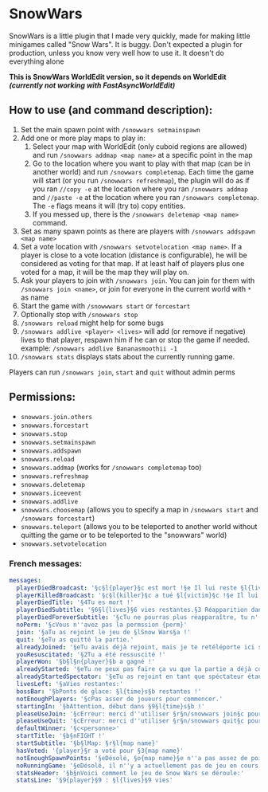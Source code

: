 # SnowWars
SnowWars is a little plugin that I made very quickly, made for making little minigames called "Snow Wars".
It is buggy. Don't expected a plugin for production, unless you know very well how to use it.
It doesn't do everything alone

**This is SnowWars WorldEdit version, so it depends on WorldEdit *(currently not working
with FastAsyncWorldEdit)***

## How to use (and command description):
1. Set the main spawn point with `/snowwars setmainspawn`
2. Add one or more play maps to play in:
   1. Select your map with WorldEdit (only cuboid regions are allowed) and run `/snowwars addmap <map name>` at a
      specific point in the map
   2. Go to the location where you want to play with that map (can be in another world) and run `/snowwars completemap`.
      Each time the game will start (or you run `/snowwars refreshmap`), the plugin will do as if you ran `//copy -e`
      at the location where you ran `/snowwars addmap` and `//paste -e` at the location where you ran
      `/snowwars completemap`. The `-e` flags means it will (try to) copy entities.
   3. If you messed up, there is the `/snowwars deletemap <map name>` command.
3. Set as many spawn points as there are players with `/snowwars addspawn <map name>`
4. Set a vote location with `/snowwars setvotelocation <map name>`. If a player is close to a vote location (distance
   is configurable), he will be considered as voting for that map. If at least half of players plus one voted for a
   map, it will be the map they will play on.
5. Ask your players to join with `/snowwars join`. You can join for them with `/snowwars join <name>`, or join
   for everyone in the current world with `*` as name
6. Start the game with `/snowwwars start` or `forcestart`
7. Optionally stop with `/snowwars stop`
8. `/snowwars reload` might help for some bugs
9. `/snowwars addlive <player> <lives>` will add (or remove if negative) lives to that player, respawn him if
   he can or stop the game if needed. example: `/snowwars addlive Bananasmoothii -1`
10. `/snowwars stats` displays stats about the currently running game.

Players can run `/snowwars join`, `start` and `quit` without admin perms

## Permissions:
- `snowwars.join.others`
- `snowwars.forcestart`
- `snowwars.stop`
- `snowwars.setmainspawn`
- `snowwars.addspawn`
- `snowwars.reload`
- `snowwars.addmap` (works for `/snowwars completemap` too)
- `snowwars.refreshmap`
- `snowwars.deletemap`
- `snowwars.iceevent`
- `snowwars.addlive`
- `snowwars.choosemap` (allows you to specify a map in `/snowwars start` and `/snowwars forcestart`)
- `snowwars.teleport` (allows you to be teleported to another world without quitting the game or to be teleported to the
  "snowwars" world)
- `snowwars.setvotelocation`

### French messages:
```yaml
messages:
  playerDiedBroadcast: '§c§l{player}§c est mort !§e Il lui reste §l{lives}§e vies. §6§l{remaining}§6 joueurs restant !'
  playerKilledBroadcast: '§c§l{killer}§c a tué §l{victim}§c !§e Il lui reste §l{lives}§e vies. §6§l{remaining}§6 joueurs restant !'
  playerDiedTitle: '§4Tu es mort !'
  playerDiedSubtitle: '§6§l{lives}§6 vies restantes.§3 Réapparition dans §l{time}§3.'
  playerDiedForeverSubtitle: '§cTu ne pourras plus réapparaître, tu n''as plus de vies.'
  noPerm: '§cVous n''avez pas la permssion {perm}'
  join: '§aTu as rejoint le jeu de §lSnow Wars§a !'
  quit: '§eTu as quitté la partie.'
  alreadyJoined: '§eTu avais déjà rejoint, mais je te retéléporte ici si tu veux.'
  youResuscitated: '§2Tu a été ressuscité !'
  playerWon: '§b§l§n{player}§b a gagné !'
  alreadyStarted: '§eTu ne peux pas faire ça vu que la partie a déjà commencé !'
  alreadyStartedSpectator: '§eTu as rejoint en tant que spéctateur étant donné que le jeu a déjà  commencé.'
  livesLeft: '§aVies restantes:'
  bossBar: '§bPonts de glace: §l{time}s§b restantes !'
  notEnoughPlayers: '§cPas asser de joueurs pour commencer.'
  startingIn: '§bAttention, début dans §9§l{time}s§b !'
  pleaseUseJoin: '§cErreur: merci d''utiliser §r§n/snowwars join§c pour rejoindre ce monde.'
  pleaseUseQuit: '§cErreur: merci d''utiliser §r§n/snowwars quit§c pour aller dans un autre monde.'
  defaultWinner: '§c<personne>'
  startTitle: '§b§nFIGHT !'
  startSubtitle: '§b§lMap: §r§l{map name}'
  hasVoted: '{player}§r a voté pour §3{map name}'
  notEnoughSpawnPoints: '§eDésolé, §o{map name}§e n''a pas assez de points de spawn pour {players} joueurs.'
  noRunningGame: '§eDésolé, il n''y a actuellement pas de jeu en cours.'
  statsHeader: '§b§nVoici comment le jeu de Snow Wars se déroule:'
  statsLine: '§9{player}§9 : §l{lives}§9 vies'
```
